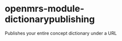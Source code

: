 openmrs-module-dictionarypublishing
===================================

Publishes your entire concept dictionary under a URL